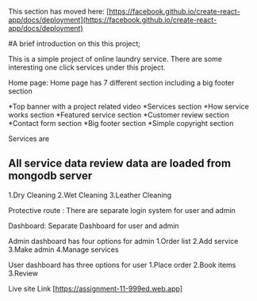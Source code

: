 This section has moved here: [https://facebook.github.io/create-react-app/docs/deployment](https://facebook.github.io/create-react-app/docs/deployment)

#A brief introduction on this this project;

This is a simple project of online laundry service. There are some interesting one click services under this project. 

Home page: Home page has 7 different section including a big footer section

*Top banner with a project related video
*Services section
*How service works section
*Featured service section
*Customer review section
*Contact form section 
*Big footer section 
*Simple copyright section

Services are

All service data review data are loaded from mongodb server
-------------
1.Dry Cleaning
2.Wet Cleaning
3.Leather Cleaning

Protective route : There are separate login system for user and admin

Dashboard: Separate Dashboard for user and admin

Admin dashboard has four options for admin
1.Order list
2.Add service
3.Make admin
4.Manage services

User dashboard has three options for user
1.Place order
2.Book items
3.Review

Live site Link [https://assignment-11-999ed.web.app]